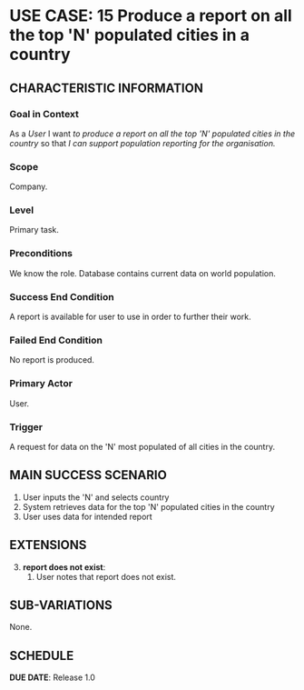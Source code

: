 # USE CASE: 15 Produce a report on all the top 'N' populated cities in a country

## CHARACTERISTIC INFORMATION

### Goal in Context

As a *User* I want *to produce a report on all the top 'N' populated cities in the country* so that *I can support population reporting for the organisation.*

### Scope

Company.

### Level

Primary task.

### Preconditions

We know the role.  Database contains current data on world population.

### Success End Condition

A report is available for user to use in order to further their work.

### Failed End Condition

No report is produced.

### Primary Actor

User.

### Trigger

A request for data on the 'N' most populated of all cities in the country.

## MAIN SUCCESS SCENARIO


1. User inputs the 'N' and selects country
2. System retrieves data for the top 'N' populated cities in the country 
3. User uses data for intended report

## EXTENSIONS

3. **report does not exist**:
    1. User notes that report does not exist.

## SUB-VARIATIONS

None.

## SCHEDULE

**DUE DATE**: Release 1.0

